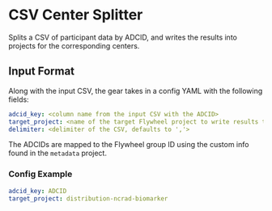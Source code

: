 # CSV Center Splitter

Splits a CSV of participant data by ADCID, and writes the results into projects for the corresponding centers.

## Input Format

Along with the input CSV, the gear takes in a config YAML with the following fields:

```yaml
adcid_key: <column name from the input CSV with the ADCID>
target_project: <name of the target Flywheel project to write results to per center>
delimiter: <delimiter of the CSV, defaults to ','>
```

The ADCIDs are mapped to the Flywheel group ID using the custom info found in the `metadata` project.

### Config Example

```yaml
adcid_key: ADCID
target_project: distribution-ncrad-biomarker
```
